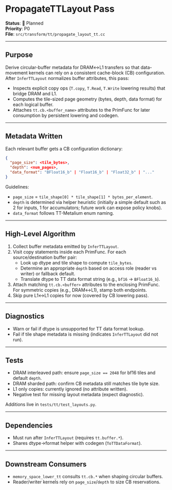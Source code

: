 # PropagateTTLayout Pass

**Status**: 🚧 Planned  
**Priority**: P0  
**File**: `src/transform/tt/propagate_layout_tt.cc`

---

## Purpose

Derive circular-buffer metadata for DRAM↔L1 transfers so that data-movement kernels can rely on a consistent cache-block (CB) configuration. After `InferTTLayout` normalizes buffer attributes, this pass:

- Inspects explicit copy ops (`T.copy`, `T.Read`, `T.Write` lowering results) that bridge DRAM and L1.
- Computes the tile-sized page geometry (bytes, depth, data format) for each logical buffer.
- Attaches `tt.cb.<buffer_name>` attributes to the PrimFunc for later consumption by persistent lowering and codegen.

---

## Metadata Written

Each relevant buffer gets a CB configuration dictionary:

```json
{
  "page_size": <tile_bytes>,
  "depth": <num_pages>,
  "data_format": "BFloat16_b" | "Float16_b" | "Float32_b" | "..."
}
```

Guidelines:
- `page_size` = `tile_shape[0] * tile_shape[1] * bytes_per_element`.
- `depth` is determined via helper heuristic (initially a simple default such as 2 for inputs, 1 for accumulators; future work can expose policy knobs).
- `data_format` follows TT-Metalium enum naming.

---

## High-Level Algorithm

1. Collect buffer metadata emitted by `InferTTLayout`.
2. Visit copy statements inside each PrimFunc. For each source/destination buffer pair:
   - Look up dtype and tile shape to compute `tile_bytes`.
   - Determine an appropriate `depth` based on access role (reader vs writer) or fallback default.
   - Translate dtype to TT data format string (e.g., `bf16` → `BFloat16_b`).
3. Attach matching `tt.cb.<buffer>` attributes to the enclosing PrimFunc. For symmetric copies (e.g., DRAM↔L1), stamp both endpoints.
4. Skip pure L1↔L1 copies for now (covered by CB lowering pass).

---

## Diagnostics

- Warn or fail if dtype is unsupported for TT data format lookup.
- Fail if tile shape metadata is missing (indicates `InferTTLayout` did not run).

---

## Tests

- DRAM interleaved path: ensure `page_size == 2048` for bf16 tiles and default `depth`.
- DRAM sharded path: confirm CB metadata still matches tile byte size.
- L1 only copies: currently ignored (no attribute written).
- Negative test for missing layout metadata (expect diagnostic).

Additions live in `tests/tt/test_layouts.py`.

---

## Dependencies

- Must run after `InferTTLayout` (requires `tt.buffer.*`).
- Shares dtype→format helper with codegen (`ToTTDataFormat`).

---

## Downstream Consumers

- `memory_space_lower_tt` consults `tt.cb.*` when shaping circular buffers.
- Reader/writer kernels rely on `page_size`/`depth` to size CB reservations.
